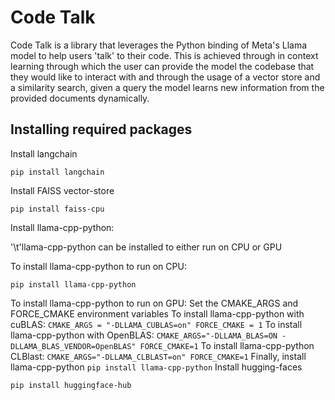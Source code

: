 # Code Talk
Code Talk is a library that leverages the Python binding of Meta's Llama model to help users 'talk' to their code. This is achieved through in context learning through which the user can provide the model the codebase that they would like to interact with and through the usage of a vector store and a similarity search, given a query the model learns new information from the provided documents dynamically.

## Installing required packages 
Install langchain 

```
pip install langchain
```  

Install FAISS vector-store
```
pip install faiss-cpu
``` 

Install llama-cpp-python:

 '\t'llama-cpp-python can be installed to either run on CPU or GPU 
    
 To install llama-cpp-python to run on CPU:
 ```
 pip install llama-cpp-python
 ``` 
    
 To install llama-cpp-python to run on GPU:
    Set the CMAKE_ARGS and FORCE_CMAKE environment variables
    To install llama-cpp-python with cuBLAS:
        ```
        CMAKE_ARGS = "-DLLAMA_CUBLAS=on"
        FORCE_CMAKE = 1
        ```
    To install llama-cpp-python with OpenBLAS: 
        ```
        CMAKE_ARGS="-DLLAMA_BLAS=ON -DLLAMA_BLAS_VENDOR=OpenBLAS"
        FORCE_CMAKE=1
        ```
    To install llama-cpp-python CLBlast:
        ```
        CMAKE_ARGS="-DLLAMA_CLBLAST=on"
        FORCE_CMAKE=1
        ```
    Finally, install llama-cpp-python
    ```
     pip install llama-cpp-python
    ```
Install hugging-faces 
```
pip install huggingface-hub
```
